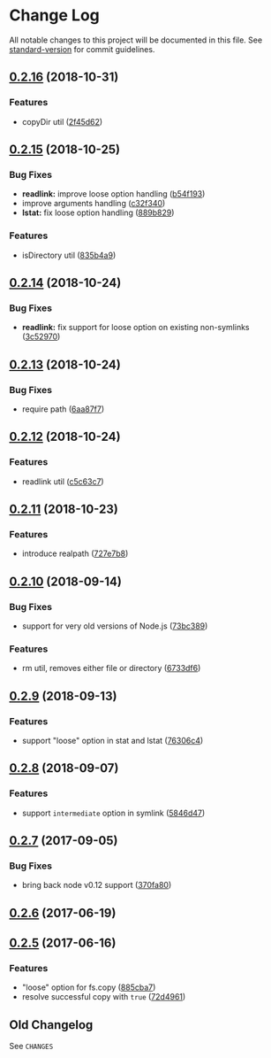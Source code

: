 # Change Log

All notable changes to this project will be documented in this file. See [standard-version](https://github.com/conventional-changelog/standard-version) for commit guidelines.

<a name="0.2.16"></a>
## [0.2.16](https://github.com/medikoo/fs2/compare/v0.2.15...v0.2.16) (2018-10-31)


### Features

* copyDir util ([2f45d62](https://github.com/medikoo/fs2/commit/2f45d62))



<a name="0.2.15"></a>
## [0.2.15](https://github.com/medikoo/fs2/compare/v0.2.14...v0.2.15) (2018-10-25)


### Bug Fixes

* **readlink:** improve loose option handling ([b54f193](https://github.com/medikoo/fs2/commit/b54f193))
* improve arguments handling ([c32f340](https://github.com/medikoo/fs2/commit/c32f340))
* **lstat:** fix loose option handling ([889b829](https://github.com/medikoo/fs2/commit/889b829))


### Features

* isDirectory util ([835b4a9](https://github.com/medikoo/fs2/commit/835b4a9))



<a name="0.2.14"></a>
## [0.2.14](https://github.com/medikoo/fs2/compare/v0.2.13...v0.2.14) (2018-10-24)


### Bug Fixes

* **readlink:** fix support for loose option on existing non-symlinks ([3c52970](https://github.com/medikoo/fs2/commit/3c52970))



<a name="0.2.13"></a>
## [0.2.13](https://github.com/medikoo/fs2/compare/v0.2.12...v0.2.13) (2018-10-24)


### Bug Fixes

* require path ([6aa87f7](https://github.com/medikoo/fs2/commit/6aa87f7))



<a name="0.2.12"></a>
## [0.2.12](https://github.com/medikoo/fs2/compare/v0.2.11...v0.2.12) (2018-10-24)


### Features

* readlink util ([c5c63c7](https://github.com/medikoo/fs2/commit/c5c63c7))



<a name="0.2.11"></a>
## [0.2.11](https://github.com/medikoo/fs2/compare/v0.2.10...v0.2.11) (2018-10-23)


### Features

* introduce realpath ([727e7b8](https://github.com/medikoo/fs2/commit/727e7b8))



<a name="0.2.10"></a>
## [0.2.10](https://github.com/medikoo/fs2/compare/v0.2.9...v0.2.10) (2018-09-14)


### Bug Fixes

* support for very old versions of Node.js ([73bc389](https://github.com/medikoo/fs2/commit/73bc389))


### Features

* rm util, removes either file or directory ([6733df6](https://github.com/medikoo/fs2/commit/6733df6))



<a name="0.2.9"></a>
## [0.2.9](https://github.com/medikoo/fs2/compare/v0.2.8...v0.2.9) (2018-09-13)


### Features

* support "loose" option in stat and lstat ([76306c4](https://github.com/medikoo/fs2/commit/76306c4))



<a name="0.2.8"></a>
## [0.2.8](https://github.com/medikoo/fs2/compare/v0.2.7...v0.2.8) (2018-09-07)


### Features

* support `intermediate` option in symlink ([5846d47](https://github.com/medikoo/fs2/commit/5846d47))



<a name="0.2.7"></a>
## [0.2.7](https://github.com/medikoo/fs2/compare/v0.2.6...v0.2.7) (2017-09-05)


### Bug Fixes

* bring back node v0.12 support ([370fa80](https://github.com/medikoo/fs2/commit/370fa80))



<a name="0.2.6"></a>
## [0.2.6](https://github.com/medikoo/fs2/compare/v0.2.5...v0.2.6) (2017-06-19)



<a name="0.2.5"></a>
## [0.2.5](https://github.com/medikoo/fs2/compare/v0.2.4...v0.2.5) (2017-06-16)


### Features

* "loose" option for fs.copy ([885cba7](https://github.com/medikoo/fs2/commit/885cba7))
* resolve successful copy with `true` ([72d4961](https://github.com/medikoo/fs2/commit/72d4961))


## Old Changelog

See `CHANGES`
